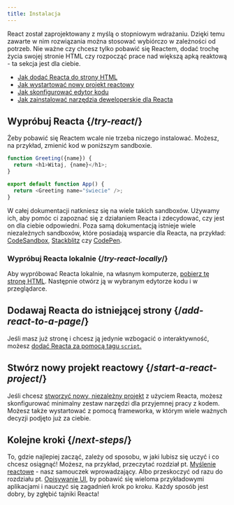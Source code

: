 ```yaml
---
title: Instalacja
---
```


<Intro>

React został zaprojektowany z myślą o stopniowym wdrażaniu. Dzięki temu zawarte w nim rozwiązania można stosować wybiórczo w zależności od potrzeb. Nie ważne czy chcesz tylko pobawić się Reactem, dodać trochę życia swojej stronie HTML czy rozpocząć prace nad większą apką reaktową - ta sekcja jest dla ciebie.

</Intro>

<YouWillLearn>

- [Jak dodać Reacta do strony HTML](/learn/add-react-to-a-website)
- [Jak wystartować nowy projekt reactowy](/learn/start-a-new-react-project)
- [Jak skonfigurować edytor kodu](/learn/editor-setup)
- [Jak zainstalować narzędzia deweloperskie dla Reacta](/learn/react-developer-tools)

</YouWillLearn>

## Wypróbuj Reacta {/_try-react_/}

Żeby pobawić się Reactem wcale nie trzeba niczego instalować. Możesz, na przykład, zmienić kod w poniższym sandboxie.

<Sandpack>

```js
function Greeting({name}) {
  return <h1>Witaj, {name}</h1>;
}

export default function App() {
  return <Greeting name="świecie" />;
}
```

</Sandpack>

W całej dokumentacji natkniesz się na wiele takich sandboxów. Używamy ich, aby pomóc ci zapoznać się z działaniem Reacta i zdecydować, czy jest on dla ciebie odpowiedni. Poza samą dokumentacją istnieje wiele niezależnych sandboxów, które posiadają wsparcie dla Reacta, na przykład: [CodeSandbox](https://codesandbox.io/s/new), [Stackblitz](https://stackblitz.com/fork/react) czy [CodePen](https://codepen.io/pen/?template=wvdqJJm).

### Wypróbuj Reacta lokalnie {/_try-react-locally_/}

Aby wypróbować Reacta lokalnie, na własnym komputerze, [pobierz tę stronę HTML](https://raw.githubusercontent.com/reactjs/reactjs.org/main/static/html/single-file-example.html). Następnie otwórz ją w wybranym edytorze kodu i w przeglądarce.

## Dodawaj Reacta do istniejącej strony {/_add-react-to-a-page_/}

Jeśli masz już stronę i chcesz ją jedynie wzbogacić o interaktywność, możesz [dodać Reacta za pomocą tagu `script`.](/learn/add-react-to-a-website)

## Stwórz nowy projekt reactowy {/_start-a-react-project_/}

Jeśli chcesz [stworzyć nowy, niezależny projekt](/learn/start-a-new-react-project) z użyciem Reacta, możesz skonfigurować minimalny zestaw narzędzi dla przyjemnej pracy z kodem. Możesz także wystartować z pomocą frameworka, w którym wiele ważnych decyzji podjęto już za ciebie.

## Kolejne kroki {/_next-steps_/}

To, gdzie najlepiej zacząć, zależy od sposobu, w jaki lubisz się uczyć i co chcesz osiągnąć! Możesz, na przykład, przeczytać rozdział pt. [Myślenie reactowe](/learn/thinking-in-react) - nasz samouczek wprowadzający. Albo przeskoczyć od razu do rozdziału pt. [Opisywanie UI](/learn/describing-the-ui), by pobawić się wieloma przykładowymi aplikacjami i nauczyć się zagadnień krok po kroku. Każdy sposób jest dobry, by zgłębić tajniki Reacta!

